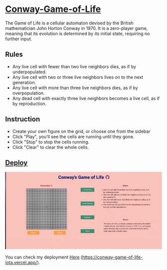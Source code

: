 # [Conway-Game-of-Life](https://conway-game-of-life-iota.vercel.app/)

The Game of Life is a cellular automaton devised by the British mathematician John Horton Conway in 1970. It is a zero-player game, meaning that its evolution is determined by its initial state, requiring no further input.

## Rules

- Any live cell with fewer than two live neighbors dies, as if by underpopulated.
- Any live cell with two or three live neighbors lives on to the next generation.
- Any live cell with more than three live neighbors dies, as if by overpopulation.
- Any dead cell with exactly three live neighbors becomes a live cell, as if by reproduction.

## Instruction

- Create your own figure on the grid, or choose one from the sidebar
- Click "Play", you'll see the cells are running until they gone.
- Click "Stop" to stop the cells running.
- Click "Clear" to clear the whole cells.

## [Deploy](https://conway-game-of-life-iota.vercel.app/)

![conway game App](conway-demo.gif)

You can check my deployment [Here](https://conway-game-of-life-iota.vercel.app/).(https://conway-game-of-life-iota.vercel.app/).
